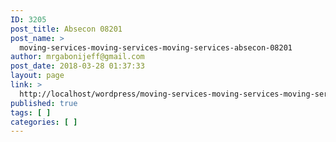 ```yaml
---
ID: 3205
post_title: Absecon 08201
post_name: >
  moving-services-moving-services-moving-services-absecon-08201
author: mrgabonijeff@gmail.com
post_date: 2018-03-28 01:37:33
layout: page
link: >
  http://localhost/wordpress/moving-services-moving-services-moving-services-absecon-08201/
published: true
tags: [ ]
categories: [ ]
---
```


